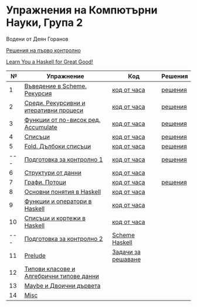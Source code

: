 # Упражнения на Компютърни Науки, Група 2

Водени от Деян Горанов

[Решения на първо контролно](exam-01/solutions)

[Learn You a Haskell for Great Good!](http://learnyouahaskell.com/chapters)

| №   | Упражнение                                      | Код                   | Решения                       |
| --- | ----------------------------------------------- | --------------------- | ----------------------------- |
|  1  | [Въведение в Scheme. Рекурсия][1e]              | [код от часа][1c]     | [решения][1s]     |
|  2  | [Среди. Рекурсивни и итеративни процеси][2e]    | [код от часа][2c]     | [решения][2s]     |
|  3  | [Функции от по-висок ред. Accumulate][3e]       | [код от часа][3c]     | [решения][3s]     |
|  4  | [Списъци][4e]                                   | [код от часа][4c]     | [решения][4s]     |
|  5  | [Fold. Дълбоки списъци][5e]                     | [код от часа][5c]     | [решения][5s]     |
| --- | [Подготовка за контролно 1][prep1e]             | [код от часа][prep1c] | [решения][prep1s] |
|  6  | [Структури от данни][6e]                        | [код от часа][6c]     |
|  7  | [Графи. Потоци][7e]                             | [код от часа][7c]     | [решения][7s]     |
|  8  | [Основни понятия в Haskell][8e]                 | [код от часа][8c]     |
|  9  | [Функции и оператори в Haskell][9e]             | [код от часа][9c]     |
| 10  | [Списъци и кортежи в Haskell][10e]              | [код от часа][10c]    |
| --- | [Подготовка за контролно 2][prep2e]             | [Scheme][prep2cscm] [Haskell][prep2chs] |
| 11  | [Prelude][11e]                                  | [Задачи за решаване][11t] |
| 12  | [Типови класове и Алгебрични типове данни][12e] |
| 13  | [Maybe и Двоични дървета][13e]                  |
| 14  | [Misc][14e]                                     |

[1e]: 01--introduction-to-scheme--recursion
[1c]: 01--introduction-to-scheme--recursion/class.rkt
[1s]: 01--introduction-to-scheme--recursion/solutions.rkt

[2e]: 02--recursive-and-iterative-processes
[2c]: 02--recursive-and-iterative-processes/class.rkt
[2s]: 02--recursive-and-iterative-processes/solutions

[3e]: 03--higher-order-functions--accumulate
[3c]: 03--higher-order-functions--accumulate/class.rkt
[3s]: 03--higher-order-functions--accumulate/solutions

[4e]: 04--lists
[4c]: 04--lists/class.rkt
[4s]: 04--lists/solutions

[5e]: 05--fold--deep-lists
[5c]: 05--fold--deep-lists/class.rkt
[5s]: 05--fold--deep-lists/solutions

[prep1e]: exam-01/prep
[prep1c]: exam-01/prep/class.rkt
[prep1s]: exam-01/prep/solutions

[6e]: 06--ads
[6c]: 06--ads/class.rkt

[7e]: 07--graphs--streams
[7c]: 07--graphs--streams/class.rkt
[7s]: 07--graphs--streams/solutions

[8e]: 08--haskell-basics
[8c]: 08--haskell-basics/class.hs

[9e]: 09--haskell-functions-and-operators
[9c]: 09--haskell-functions-and-operators/class.hs

[10e]: 10--haskell-lists
[10c]: 10--haskell-lists/class.hs

[prep2e]: exam-02/prep
[prep2cscm]: exam-02/prep/class.rkt
[prep2chs]: exam-02/prep/class.hs

[11e]: 11--haskell-prelude
[11t]: 11--haskell-prelude/pre-solutions.hs

[12e]: 12--haskell-type-classes-and-adts/class.hs

[13e]: 13--haskell-maybe-tree/class.hs

[14e]: 14--haskell-misc/problems.hs

